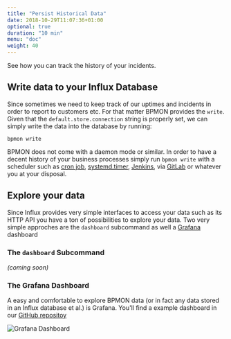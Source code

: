 ```yaml
---
title: "Persist Historical Data"
date: 2018-10-29T11:07:36+01:00
optional: true
duration: "10 min"
menu: "doc"
weight: 40
---
```


See how you can track the history of your incidents.

<!--more-->

## Write data to your Influx Database

Since sometimes we need to keep track of our uptimes and incidents in order to report to customers etc. For that
matter BPMON provides the `write`. Given that the `default.store.connection` string is properly set, we can simply
write the data into the database by running:

```
bpmon write
```

BPMON does not come with a daemon mode or similar. In order to have a decent history of your business processes
simply run `bpmon write` with a scheduler such as [cron job](http://man7.org/linux/man-pages/man8/cron.8.html), 
[systemd.timer](https://www.freedesktop.org/software/systemd/man/systemd.timer.html), [Jenkins](https://jenkins.io/), 
via [GitLab](https://about.gitlab.com/) or whatever you at your disposal.

## Explore your data

Since Influx provides very simple interfaces to access your data such as its HTTP API you have a ton of possibilities
to explore your data. Two very simple approches are the `dashboard` subcommand as well a [Grafana](https://grafana.com/)
dashboard

### The `dashboard` Subcommand

_(coming soon)_

### The Grafana Dashboard

A easy and comfortable to explore BPMON data (or in fact any data stored in an Influx database et al.) is Grafana. You'll
find a example dashboard in our [GitHub repositoy](https://github.com/unprofession-al/bpmon/blob/master/hacking/grafana/BusinessProcessesDashboard.json)

![Grafana Dashboard](images/grafana_dashboard.png "Grafana Dashboard")
